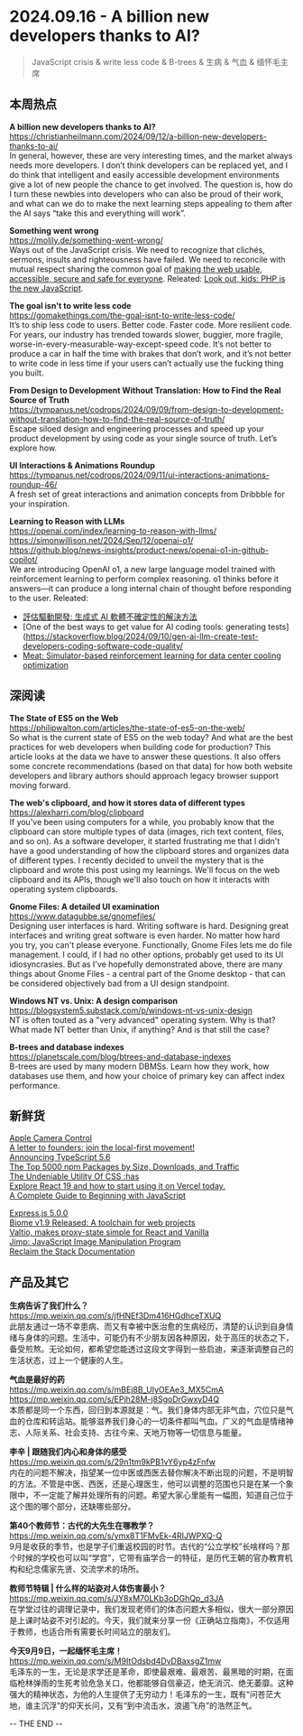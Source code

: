 2024.09.16 -  A billion new developers thanks to AI?  
========  

> JavaScript crisis & write less code & B-trees & 生病 & 气血 & 缅怀毛主席

## 本周热点

**A billion new developers thanks to AI?**  
https://christianheilmann.com/2024/09/12/a-billion-new-developers-thanks-to-ai/  
In general, however, these are very interesting times, and the market always needs more developers. I don’t think developers can be replaced yet, and I do think that intelligent and easily accessible development environments give a lot of new people the chance to get involved. The question is, how do I turn these newbies into developers who can also be proud of their work, and what can we do to make the next learning steps appealing to them after the AI ​​says “take this and everything will work”.

**Something went wrong**  
https://molily.de/something-went-wrong/  
Ways out of the JavaScript crisis.  We need to recognize that clichés, sermons, insults and righteousness have failed. We need to reconcile with mutual respect sharing the common goal of [making the web usable, accessible, secure and safe for everyone](https://www.w3.org/TR/ethical-web-principles/). Releated: [Look out, kids: PHP is the new JavaScript](https://www.mux.com/blog/php-is-the-new-javascript).

**The goal isn't to write less code**  
https://gomakethings.com/the-goal-isnt-to-write-less-code/  
It’s to ship less code to users. Better code. Faster code. More resilient code. For years, our industry has trended towards slower, buggier, more fragile, worse-in-every-measurable-way-except-speed code. It’s not better to produce a car in half the time with brakes that don’t work, and it’s not better to write code in less time if your users can’t actually use the fucking thing you built.

**From Design to Development Without Translation: How to Find the Real Source of Truth**  
https://tympanus.net/codrops/2024/09/09/from-design-to-development-without-translation-how-to-find-the-real-source-of-truth/  
Escape siloed design and engineering processes and speed up your product development by using code as your single source of truth. Let’s explore how.

**UI Interactions & Animations Roundup**  
https://tympanus.net/codrops/2024/09/11/ui-interactions-animations-roundup-46/  
A fresh set of great interactions and animation concepts from Dribbble for your inspiration.

**Learning to Reason with LLMs**  
https://openai.com/index/learning-to-reason-with-llms/  
https://simonwillison.net/2024/Sep/12/openai-o1/  
https://github.blog/news-insights/product-news/openai-o1-in-github-copilot/  
We are introducing OpenAI o1, a new large language model trained with reinforcement learning to perform complex reasoning. o1 thinks before it answers—it can produce a long internal chain of thought before responding to the user. Releated:  
- [評估驅動開發: 生成式 AI 軟體不確定性的解決方法](https://ihower.tw/blog/archives/12444)  
- [One of the best ways to get value for AI coding tools: generating tests](https://stackoverflow.blog/2024/09/10/gen-ai-llm-create-test-developers-coding-software-code-quality/  
- [Meat: Simulator-based reinforcement learning for data center cooling optimization](https://engineering.fb.com/2024/09/10/data-center-engineering/simulator-based-reinforcement-learning-for-data-center-cooling-optimization/)  

## 深阅读

**The State of ES5 on the Web**  
https://philipwalton.com/articles/the-state-of-es5-on-the-web/  
So what is the current state of ES5 on the web today? And what are the best practices for web developers when building code for production? This article looks at the data we have to answer these questions. It also offers some concrete recommendations (based on that data) for how both website developers and library authors should approach legacy browser support moving forward.

**The web's clipboard, and how it stores data of different types**  
https://alexharri.com/blog/clipboard  
If you've been using computers for a while, you probably know that the clipboard can store multiple types of data (images, rich text content, files, and so on). As a software developer, it started frustrating me that I didn't have a good understanding of how the clipboard stores and organizes data of different types. I recently decided to unveil the mystery that is the clipboard and wrote this post using my learnings. We'll focus on the web clipboard and its APIs, though we'll also touch on how it interacts with operating system clipboards.

**Gnome Files: A detailed UI examination**  
https://www.datagubbe.se/gnomefiles/  
Designing user interfaces is hard. Writing software is hard. Designing great interfaces and writing great software is even harder. No matter how hard you try, you can't please everyone. Functionally, Gnome Files lets me do file management. I could, if I had no other options, probably get used to its UI idiosyncrasies. But as I've hopefully demonstrated above, there are many things about Gnome Files - a central part of the Gnome desktop - that can be considered objectively bad from a UI design standpoint.

**Windows NT vs. Unix: A design comparison**  
https://blogsystem5.substack.com/p/windows-nt-vs-unix-design  
NT is often touted as a "very advanced" operating system. Why is that? What made NT better than Unix, if anything? And is that still the case?

**B-trees and database indexes**  
https://planetscale.com/blog/btrees-and-database-indexes  
B-trees are used by many modern DBMSs. Learn how they work, how databases use them, and how your choice of primary key can affect index performance.

## 新鲜货

[Apple Camera Control](https://developer.apple.com/design/human-interface-guidelines/camera-control)  
[A letter to founders: join the local-first movement!](https://evilmartians.com/chronicles/a-letter-to-founders-join-the-local-first-movement)  
[Announcing TypeScript 5.6](https://devblogs.microsoft.com/typescript/announcing-typescript-5-6/)  
[The Top 5000 npm Packages by Size, Downloads, and Traffic](https://docs.google.com/spreadsheets/d/1oYJxQgMA7lQ6-wNaBKNNDz6vr3Yaa1EDsI_Hakr4ROg/edit?pli=1&gid=1891857584#gid=1891857584)  
[The Undeniable Utility Of CSS :has](https://www.joshwcomeau.com/css/has/)  
[Explore React 19 and how to start using it on Vercel today.](https://vercel.com/blog/whats-new-in-react-19)  
[A Complete Guide to Beginning with JavaScript](https://frontendmasters.com/blog/a-complete-guide-to-beginning-with-javascript/)  

[Express.js 5.0.0](https://github.com/expressjs/express/releases/tag/v5.0.0)  
[Biome v1.9 Released: A toolchain for web projects](https://github.com/biomejs/biome)  
[Valtio, makes proxy-state simple for React and Vanilla](https://valtio.dev/)  
[Jimp: JavaScript Image Manipulation Program](https://github.com/jimp-dev/jimp)  
[Reclaim the Stack Documentation](https://reclaim-the-stack.com/)  

## 产品及其它

**生病告诉了我们什么？**  
https://mp.weixin.qq.com/s/jfHNEf3Dm416HGdhceTXUQ  
此朋友通过一场不幸患病、而又有幸被中医治愈的生病经历，清楚的认识到自身情绪与身体的问题。生活中，可能仍有不少朋友因各种原因，处于高压的状态之下，备受煎熬。无论如何，都希望您能透过这段文字得到一些启迪，来逐渐调整自己的生活状态，过上一个健康的人生。

**气血是最好的药**  
https://mp.weixin.qq.com/s/mBEj8B_UIyOEAe3_MX5CmA  
https://mp.weixin.qq.com/s/EPjh28M-j8SgoDrGwxyD4Q  
本质都是同一个东西，回归到本源就是：气。我们身体内部无非气血，穴位只是气血的仓库和转运站。‍‍能够滋养我们身心的一切条件都叫气血。广义的气血是情绪神志、人际关系、社会支持、古往今来、天地万物等一切信息与能量。‍‍

**李辛 | 跟随我们内心和身体的感受**  
https://mp.weixin.qq.com/s/29n1tm9kPB1vY6yp4zFnfw  
内在的问题不解决，指望某一位中医或西医去替你解决不断出现的问题，不是明智的方法。不管是中医、西医，还是心理医生，他可以调整的范围也只是在某一个象限中，不一定能了解并处理所有的问题。希望大家心里能有一幅图，知道自己位于这个图的哪个部分，还缺哪些部分。

**第40个教师节：古代的大先生在哪教学？**  
https://mp.weixin.qq.com/s/ymx8T1FMvEk-4RIJWPXQ-Q  
9月是收获的季节，也是学子们重返校园的时节。古代的“公立学校”长啥样吗？那个时候的学校也可以叫“学宫”，它带有庙学合一的特征，是历代王朝的官办教育机构和纪念儒家先贤、交流学术的场所。

**教师节特辑 | 什么样的站姿对人体伤害最小？**  
https://mp.weixin.qq.com/s/JY8xM70LKb3oDGhQp_d3JA  
在学堂过往的调理记录中，我们发现老师们的体态问题大多相似，很大一部分原因是上课时站姿不对引起的。今天，我们就来分享一份《正确站立指南》，不仅适用于教师，也适合所有需要长时间站立的朋友们。

**今天9月9日，一起缅怀毛主席！**  
https://mp.weixin.qq.com/s/M9ItOdsbd4DvDBaxsgZ1mw  
毛泽东的一生，无论是求学还是革命，即使最艰难、最艰苦、最黑暗的时期，在面临枪林弹雨的生死考验危急关口，他都能够自信豪迈，绝无消沉、绝无萎靡。这种强大的精神状态，为他的人生提供了无穷动力！毛泽东的一生，既有“问苍茫大地，谁主沉浮”的仰天长问，又有“到中流击水，浪遏飞舟”的浩然正气。

-- THE END --
